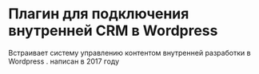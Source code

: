 # Плагин для подключения внутренней CRM в Wordpress

Встраивает систему управлению контентом внутренней разработки в Wordpress . написан в 2017 году

